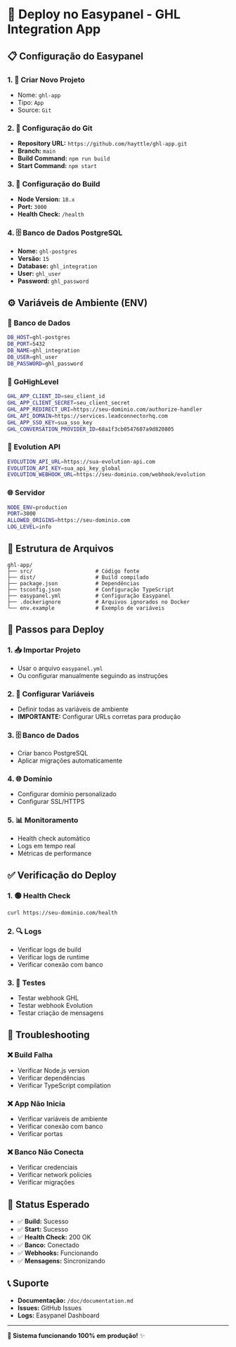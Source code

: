 # 🚀 Deploy no Easypanel - GHL Integration App

## 📋 **Configuração do Easypanel**

### **1. 🎯 Criar Novo Projeto**
- Nome: `ghl-app`
- Tipo: `App`
- Source: `Git`

### **2. 🔗 Configuração do Git**
- **Repository URL:** `https://github.com/hayttle/ghl-app.git`
- **Branch:** `main`
- **Build Command:** `npm run build`
- **Start Command:** `npm start`

### **3. 🐳 Configuração do Build**
- **Node Version:** `18.x`
- **Port:** `3000`
- **Health Check:** `/health`

### **4. 🗄️ Banco de Dados PostgreSQL**
- **Nome:** `ghl-postgres`
- **Versão:** `15`
- **Database:** `ghl_integration`
- **User:** `ghl_user`
- **Password:** `ghl_password`

## ⚙️ **Variáveis de Ambiente (ENV)**

### **🔐 Banco de Dados**
```bash
DB_HOST=ghl-postgres
DB_PORT=5432
DB_NAME=ghl_integration
DB_USER=ghl_user
DB_PASSWORD=ghl_password
```

### **🚀 GoHighLevel**
```bash
GHL_APP_CLIENT_ID=seu_client_id
GHL_APP_CLIENT_SECRET=seu_client_secret
GHL_APP_REDIRECT_URI=https://seu-dominio.com/authorize-handler
GHL_API_DOMAIN=https://services.leadconnectorhq.com
GHL_APP_SSO_KEY=sua_sso_key
GHL_CONVERSATION_PROVIDER_ID=68a1f3cb0547607a9d820805
```

### **📱 Evolution API**
```bash
EVOLUTION_API_URL=https://sua-evolution-api.com
EVOLUTION_API_KEY=sua_api_key_global
EVOLUTION_WEBHOOK_URL=https://seu-dominio.com/webhook/evolution
```

### **🌐 Servidor**
```bash
NODE_ENV=production
PORT=3000
ALLOWED_ORIGINS=https://seu-dominio.com
LOG_LEVEL=info
```

## 📁 **Estrutura de Arquivos**

```
ghl-app/
├── src/                    # Código fonte
├── dist/                   # Build compilado
├── package.json            # Dependências
├── tsconfig.json           # Configuração TypeScript
├── easypanel.yml           # Configuração Easypanel
├── .dockerignore           # Arquivos ignorados no Docker
└── env.example             # Exemplo de variáveis
```

## 🚀 **Passos para Deploy**

### **1. 📥 Importar Projeto**
- Usar o arquivo `easypanel.yml`
- Ou configurar manualmente seguindo as instruções

### **2. 🔧 Configurar Variáveis**
- Definir todas as variáveis de ambiente
- **IMPORTANTE:** Configurar URLs corretas para produção

### **3. 🗄️ Banco de Dados**
- Criar banco PostgreSQL
- Aplicar migrações automaticamente

### **4. 🌐 Domínio**
- Configurar domínio personalizado
- Configurar SSL/HTTPS

### **5. 📊 Monitoramento**
- Health check automático
- Logs em tempo real
- Métricas de performance

## ✅ **Verificação do Deploy**

### **1. 🟢 Health Check**
```bash
curl https://seu-dominio.com/health
```

### **2. 🔍 Logs**
- Verificar logs de build
- Verificar logs de runtime
- Verificar conexão com banco

### **3. 🧪 Testes**
- Testar webhook GHL
- Testar webhook Evolution
- Testar criação de mensagens

## 🚨 **Troubleshooting**

### **❌ Build Falha**
- Verificar Node.js version
- Verificar dependências
- Verificar TypeScript compilation

### **❌ App Não Inicia**
- Verificar variáveis de ambiente
- Verificar conexão com banco
- Verificar portas

### **❌ Banco Não Conecta**
- Verificar credenciais
- Verificar network policies
- Verificar migrações

## 🎯 **Status Esperado**

- ✅ **Build:** Sucesso
- ✅ **Start:** Sucesso  
- ✅ **Health Check:** 200 OK
- ✅ **Banco:** Conectado
- ✅ **Webhooks:** Funcionando
- ✅ **Mensagens:** Sincronizando

## 📞 **Suporte**

- **Documentação:** `/doc/documentation.md`
- **Issues:** GitHub Issues
- **Logs:** Easypanel Dashboard

---

**🚀 Sistema funcionando 100% em produção!** ✨
